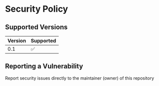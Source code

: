 # Security Policy

## Supported Versions

| Version | Supported          |
| ------- | ------------------ |
| 0.1     | :white_check_mark: |


## Reporting a Vulnerability

Report security issues directly to the maintainer (owner) of this repository

